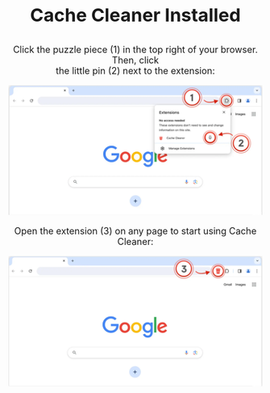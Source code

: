 <p align="center" style="font-size: 36px;"><b>Cache Cleaner Installed</b></p>
<p></p></p>
<p></p></p>
<p align="center" style="font-size: 18px;">Click the puzzle piece (1) in the top right of your browser. Then, click<br> 
the little pin (2) next to the extension:</p>
<p></p></p>
<p></p></p>
<p align="center">
  <img src="wp1.png" alt="Screen(1)(2)">
</p>
<p></p></p>
<p></p></p>
<p align="center" style="font-size: 18px;">Open the extension (3) on any page to start using Cache Cleaner:</p>
<p></p></p>
<p></p></p>
<p align="center">
  <img src="wp2.png" alt="Screen(3)">
</p>
<p></p></p>
